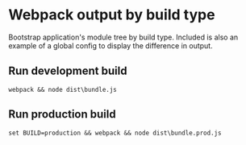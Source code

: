 # Webpack output by build type
Bootstrap application's module tree by build type. Included is also an example of a global config to display the difference in output.

## Run development build
`webpack && node dist\bundle.js`

## Run production build
`set BUILD=production && webpack && node dist\bundle.prod.js`
